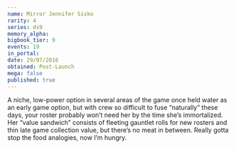 ```yaml
---
name: Mirror Jennifer Sisko
rarity: 4
series: ds9
memory_alpha:
bigbook_tier: 9
events: 19
in_portal:
date: 29/07/2016
obtained: Post-Launch
mega: false
published: true
---
```


A niche, low-power option in several areas of the game once held water as an early game option, but with crew so difficult to fuse “naturally” these days, your roster probably won’t need her by the time she’s immortalized. Her “value sandwich” consists of fleeting gauntlet rolls for new rosters and thin late game collection value, but there’s no meat in between. Really gotta stop the food analogies, now I’m hungry.
